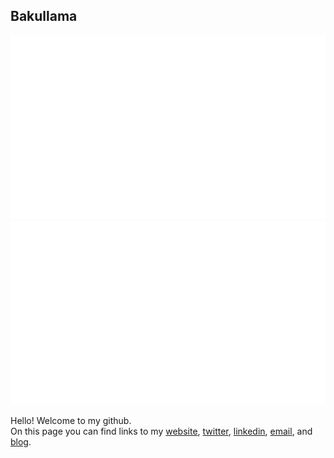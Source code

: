 ## Bakullama
<a href="https://github.com/bakullama/bakullama">

![](https://github.com/bakullama/bakullama/blob/main/generated/overview.svg)
![](https://github.com/bakullama/bakullama/blob/main/generated/languages.svg)

</a>

Hello! Welcome to my github.
	    <br>
	    On this page you can find links to my <a href="https://finlaymh.uk">website</a>, <a href="https://twitter.com/baku_llama">twitter</a>, <a href="https://www.linkedin.com/in/finlaymh/">linkedin</a>, <a href="mailto:fmh@finlaymh.uk">email</a>, and <a href="https://finlaymh.uk/blog/home.html">blog</a>.
	    <br>
